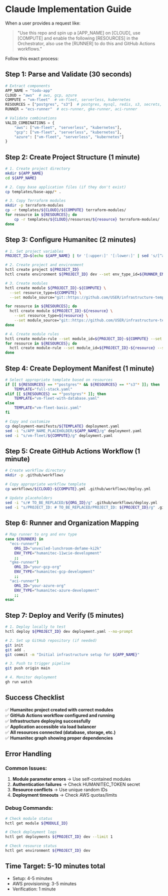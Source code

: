 # Claude Implementation Guide

When a user provides a request like:
> "Use this repo and spin up a [APP_NAME] on [CLOUD], use [COMPUTE] and enable the following [RESOURCES] in the Orchestrator, also use the [RUNNER] to do this and GitHub Actions workflows."

Follow this exact process:

## Step 1: Parse and Validate (30 seconds)

```python
# Extract components
APP_NAME = "todo-app"
CLOUD = "aws"  # aws, gcp, azure
COMPUTE = "vm-fleet"  # vm-fleet, serverless, kubernetes
RESOURCES = ["postgres", "s3"]  # postgres, mysql, redis, s3, secrets, dns
RUNNER = "ecs-runner"  # ecs-runner, gke-runner, aci-runner

# Validate combinations
VALID_COMBINATIONS = {
    "aws": ["vm-fleet", "serverless", "kubernetes"],
    "gcp": ["vm-fleet", "serverless", "kubernetes"], 
    "azure": ["vm-fleet", "serverless", "kubernetes"]
}
```

## Step 2: Create Project Structure (1 minute)

```bash
# 1. Create project directory
mkdir ${APP_NAME}
cd ${APP_NAME}

# 2. Copy base application files (if they don't exist)
cp templates/base-app/* .

# 3. Copy Terraform modules
mkdir -p terraform-modules
cp -r templates/${CLOUD}/${COMPUTE} terraform-modules/
for resource in ${RESOURCES}; do
    cp -r templates/${CLOUD}/resources/${resource} terraform-modules/
done
```

## Step 3: Configure Humanitec (2 minutes)

```bash
# 1. Set project variables
PROJECT_ID=$(echo ${APP_NAME} | tr '[:upper:]' '[:lower:]' | sed 's/[^a-z0-9-]/-/g')

# 2. Create project and environment
hctl create project ${PROJECT_ID}
hctl create environment ${PROJECT_ID} dev --set env_type_id=${RUNNER_ENV_TYPE}

# 3. Create modules
hctl create module ${PROJECT_ID}-${COMPUTE} \
  --set resource_type=${COMPUTE} \
  --set module_source="git::https://github.com/USER/infrastructure-templates.git//templates/${CLOUD}/${COMPUTE}"

for resource in ${RESOURCES}; do
  hctl create module ${PROJECT_ID}-${resource} \
    --set resource_type=${resource} \
    --set module_source="git::https://github.com/USER/infrastructure-templates.git//templates/${CLOUD}/resources/${resource}"
done

# 4. Create module rules
hctl create module-rule --set module_id=${PROJECT_ID}-${COMPUTE} --set project_id=${PROJECT_ID}
for resource in ${RESOURCES}; do
  hctl create module-rule --set module_id=${PROJECT_ID}-${resource} --set project_id=${PROJECT_ID}
done
```

## Step 4: Create Deployment Manifest (1 minute)

```bash
# Select appropriate template based on resources
if [[ ${RESOURCES} == *"postgres"* && ${RESOURCES} == *"s3"* ]]; then
    TEMPLATE="full-stack.yaml"
elif [[ ${RESOURCES} == *"postgres"* ]]; then
    TEMPLATE="vm-fleet-with-database.yaml"
else
    TEMPLATE="vm-fleet-basic.yaml"
fi

# Copy and customize
cp deployment-manifests/${TEMPLATE} deployment.yaml
sed -i "s/APP_NAME_PLACEHOLDER/${APP_NAME}/g" deployment.yaml
sed -i "s/vm-fleet/${COMPUTE}/g" deployment.yaml
```

## Step 5: Create GitHub Actions Workflow (1 minute)

```bash
# Create workflow directory
mkdir -p .github/workflows

# Copy appropriate workflow template
cp workflows/${CLOUD}-${COMPUTE}.yml .github/workflows/deploy.yml

# Update placeholders
sed -i "s/# TO_BE_REPLACED/${ORG_ID}/g" .github/workflows/deploy.yml
sed -i "s/PROJECT_ID: # TO_BE_REPLACED/PROJECT_ID: ${PROJECT_ID}/g" .github/workflows/deploy.yml
```

## Step 6: Runner and Organization Mapping

```bash
# Map runner to org and env type
case ${RUNNER} in
  "ecs-runner")
    ORG_ID="unveiled-lunchroom-defame-ki2k"
    ENV_TYPE="humanitec-11wcie-development"
    ;;
  "gke-runner")
    ORG_ID="your-gcp-org"
    ENV_TYPE="humanitec-gcp-development" 
    ;;
  "aci-runner")
    ORG_ID="your-azure-org"
    ENV_TYPE="humanitec-azure-development"
    ;;
esac
```

## Step 7: Deploy and Verify (5 minutes)

```bash
# 1. Deploy locally to test
hctl deploy ${PROJECT_ID} dev deployment.yaml --no-prompt

# 2. Set up GitHub repository (if needed)
git init
git add .
git commit -m "Initial infrastructure setup for ${APP_NAME}"

# 3. Push to trigger pipeline
git push origin main

# 4. Monitor deployment
gh run watch
```

## Success Checklist

✅ **Humanitec project created with correct modules**  
✅ **GitHub Actions workflow configured and running**  
✅ **Infrastructure deploying successfully**  
✅ **Application accessible via load balancer**  
✅ **All resources connected (database, storage, etc.)**  
✅ **Humanitec graph showing proper dependencies**  

## Error Handling

### Common Issues:
1. **Module parameter errors** → Use self-contained modules
2. **Authentication failures** → Check HUMANITEC_TOKEN secret
3. **Resource conflicts** → Use unique random IDs
4. **Deployment timeouts** → Check AWS quotas/limits

### Debug Commands:
```bash
# Check module status
hctl get module ${MODULE_ID}

# Check deployment logs  
hctl get deployments ${PROJECT_ID} dev --limit 1

# Check resource status
hctl get environment ${PROJECT_ID} dev
```

## Time Target: 5-10 minutes total
- Setup: 4-5 minutes
- AWS provisioning: 3-5 minutes  
- Verification: 1 minute